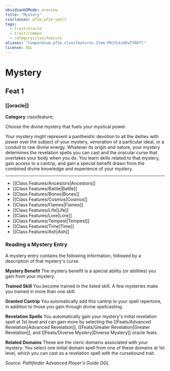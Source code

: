 ```yaml
---
obsidianUIMode: preview
title: "Mystery"
cssclasses: pf2e,pf2e-spell
tags:
  - trait/oracle
  - trait/common
  - category/classfeature
aliases: "Compendium.pf2e.classfeatures.Item.PRJYLksQEwT39bTl"
license: OGL
---
```

# Mystery
## Feat 1
### [[oracle]]

**Category** classfeature; 




Choose the divine mystery that fuels your mystical power.

Your mystery might represent a pantheistic devotion to all the deities with power over the subject of your mystery, veneration of a particular ideal, or a conduit to raw divine energy. Whatever its origin and nature, your mystery determines the revelation spells you can cast and the oracular curse that overtakes your body when you do. You learn skills related to that mystery, gain access to a cantrip, and gain a special benefit drawn from the combined divine knowledge and experience of your mystery.

* * *

*   [[Class Features/Ancestors|Ancestors]]
*   [[Class Features/Battle|Battle]]
*   [[Class Features/Bones|Bones]]
*   [[Class Features/Cosmos|Cosmos]]
*   [[Class Features/Flames|Flames]]
*   [[Class Features/Life|Life]]
*   [[Class Features/Lore|Lore]]
*   [[Class Features/Tempest|Tempest]]
*   [[Class Features/Time|Time]]
*   [[Class Features/Ash|Ash]]

### Reading a Mystery Entry

A mystery entry contains the following information, followed by a description of that mystery's curse.

**Mystery Benefit** The mystery benefit is a special ability (or abilities) you gain from your mystery.

**Trained Skill** You become trained in the listed skill. A few mysteries make you trained in more than one skill.

**Granted Cantrip** You automatically add this cantrip to your spell repertoire, in addition to those you gain through divine spellcasting.

**Revelation Spells** You automatically gain your mystery's initial revelation spell at 1st level and can gain more by selecting the [[Feats/Advanced Revelation|Advanced Revelation]], [[Feats/Greater Revelation|Greater Revelation]], and [[Feats/Diverse Mystery|Diverse Mystery]] oracle feats.

**Related Domains** These are the cleric domains associated with your mystery. You select one initial domain spell from one of these domains at 1st level, which you can cast as a revelation spell with the cursebound trait.

*Source: Pathfinder Advanced Player's Guide*
*OGL*